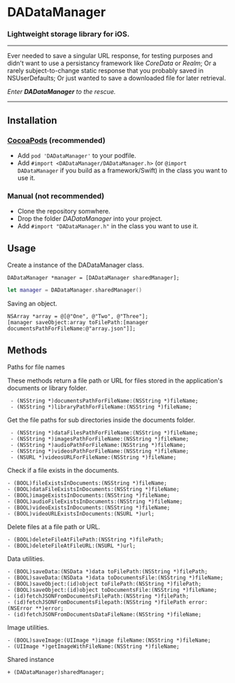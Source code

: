 # DADataManager

### Lightweight storage library for iOS.

---------------------------------

Ever needed to save a singular URL response, for testing purposes and didn't want to use a persistancy framework like _CoreData_ or _Realm_; Or a rarely subject-to-change static response that you probably saved in NSUserDefaults; Or just wanted to save a downloaded file for later retrieval. 

_Enter **DADataManager** to the rescue._

----------------------------------

## Installation

### [CocoaPods](https://cocoapods.org/) (recommended)

- Add `pod 'DADataManager'` to your podfile.
- Add `#import <DADataManager/DADataManager.h>` (or `@import DADataManager` if you build as a framework/Swift) in the class you want to use it.

### Manual (not recommended)

- Clone the repository somwhere.
- Drop the folder *DADataManager* into your project.
- Add `#import "DADataManager.h"` in the class you want to use it.

## Usage

Create a instance of the DADataManager class.

```objc
DADataManager *manager = [DADataManager sharedManager];
```
```swift
let manager = DADataManager.sharedManager()
```

Saving an object.

```objc
NSArray *array = @[@"One", @"Two", @"Three"];
[manager saveObject:array toFilePath:[manager documentsPathForFileName:@"array.json"]];
```

## Methods

Paths for file names

These methods return a file path or URL for files stored in the application's documents or library folder.

```objc
 - (NSString *)documentsPathForFileName:(NSString *)fileName;
 - (NSString *)libraryPathForFileName:(NSString *)fileName;
```
 
Get the file paths for sub directories inside the documents folder.

```objc
 - (NSString *)dataFilesPathForFileName:(NSString *)fileName;
 - (NSString *)imagesPathForFileName:(NSString *)fileName;
 - (NSString *)audioPathForFileName:(NSString *)fileName;
 - (NSString *)videosPathForFileName:(NSString *)fileName;
 - (NSURL *)videosURLForFileName:(NSString *)fileName;
```

Check if a file exists in the documents.

```objc
- (BOOL)fileExistsInDocuments:(NSString *)fileName;
- (BOOL)dataFileExistsInDocuments:(NSString *)fileName;
- (BOOL)imageExistsInDocuments:(NSString *)fileName;
- (BOOL)audioFileExistsInDocuments:(NSString *)fileName;
- (BOOL)videoExistsInDocuments:(NSString *)fileName;
- (BOOL)videoURLExistsInDocuments:(NSURL *)url;
```

Delete files at a file path or URL.

```objc
- (BOOL)deleteFileAtFilePath:(NSString *)filePath;
- (BOOL)deleteFileAtFileURL:(NSURL *)url;
```

Data utilities.

```objc
- (BOOL)saveData:(NSData *)data toFilePath:(NSString *)filePath;
- (BOOL)saveData:(NSData *)data toDocumentsFile:(NSString *)fileName;
- (BOOL)saveObject:(id)object toFilePath:(NSString *)filePath;
- (BOOL)saveObject:(id)object toDocumentsFile:(NSString *)fileName;
- (id)fetchJSONFromDocumentsFilePath:(NSString *)filePath;
- (id)fetchJSONFromDocumentsFilepath:(NSString *)filePath error:(NSError **)error;
- (id)fetchJSONFromDocumentsDataFileName:(NSString *)fileName;
```

Image utilities.

```objc
- (BOOL)saveImage:(UIImage *)image fileName:(NSString *)fileName;
- (UIImage *)getImageWithFileName:(NSString *)fileName;
```

Shared instance

```objc
+ (DADataManager)sharedManager;
```